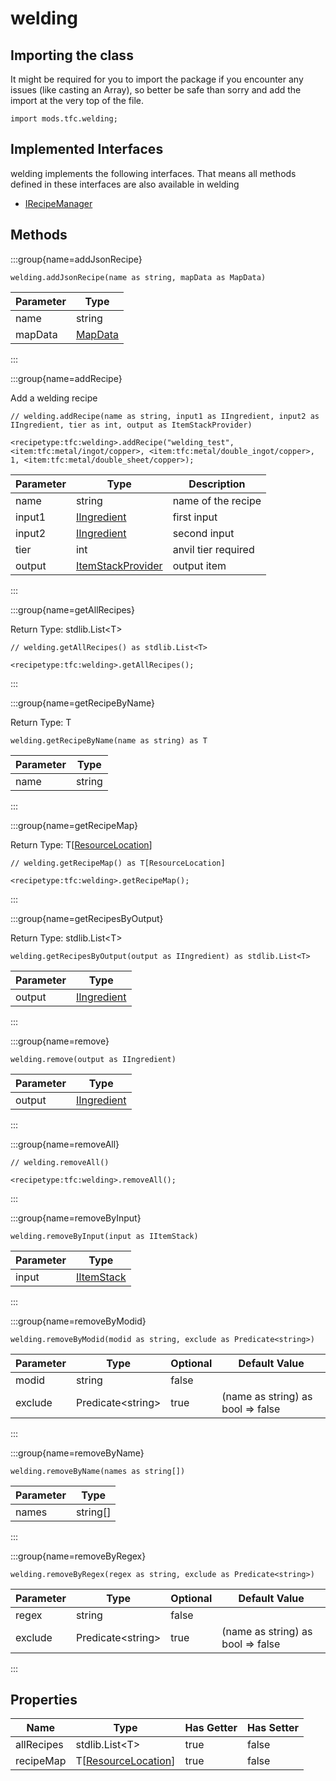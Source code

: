 # welding

## Importing the class

It might be required for you to import the package if you encounter any issues (like casting an Array), so better be safe than sorry and add the import at the very top of the file.
```zenscript
import mods.tfc.welding;
```


## Implemented Interfaces
welding implements the following interfaces. That means all methods defined in these interfaces are also available in welding

- [IRecipeManager](/vanilla/api/recipe/manager/IRecipeManager)

## Methods

:::group{name=addJsonRecipe}

```zenscript
welding.addJsonRecipe(name as string, mapData as MapData)
```

| Parameter |                 Type                 |
|-----------|--------------------------------------|
| name      | string                               |
| mapData   | [MapData](/vanilla/api/data/MapData) |


:::

:::group{name=addRecipe}

Add a welding recipe

```zenscript
// welding.addRecipe(name as string, input1 as IIngredient, input2 as IIngredient, tier as int, output as ItemStackProvider)

<recipetype:tfc:welding>.addRecipe("welding_test", <item:tfc:metal/ingot/copper>, <item:tfc:metal/double_ingot/copper>, 1, <item:tfc:metal/double_sheet/copper>);
```

| Parameter |                            Type                             |     Description     |
|-----------|-------------------------------------------------------------|---------------------|
| name      | string                                                      | name of the recipe  |
| input1    | [IIngredient](/vanilla/api/ingredient/IIngredient)          | first input         |
| input2    | [IIngredient](/vanilla/api/ingredient/IIngredient)          | second input        |
| tier      | int                                                         | anvil tier required |
| output    | [ItemStackProvider](/mods/TFCTweaker/Api/ItemStackProvider) | output item         |


:::

:::group{name=getAllRecipes}

Return Type: stdlib.List&lt;T&gt;

```zenscript
// welding.getAllRecipes() as stdlib.List<T>

<recipetype:tfc:welding>.getAllRecipes();
```

:::

:::group{name=getRecipeByName}

Return Type: T

```zenscript
welding.getRecipeByName(name as string) as T
```

| Parameter |  Type  |
|-----------|--------|
| name      | string |


:::

:::group{name=getRecipeMap}

Return Type: T[[ResourceLocation](/vanilla/api/resource/ResourceLocation)]

```zenscript
// welding.getRecipeMap() as T[ResourceLocation]

<recipetype:tfc:welding>.getRecipeMap();
```

:::

:::group{name=getRecipesByOutput}

Return Type: stdlib.List&lt;T&gt;

```zenscript
welding.getRecipesByOutput(output as IIngredient) as stdlib.List<T>
```

| Parameter |                        Type                        |
|-----------|----------------------------------------------------|
| output    | [IIngredient](/vanilla/api/ingredient/IIngredient) |


:::

:::group{name=remove}

```zenscript
welding.remove(output as IIngredient)
```

| Parameter |                        Type                        |
|-----------|----------------------------------------------------|
| output    | [IIngredient](/vanilla/api/ingredient/IIngredient) |


:::

:::group{name=removeAll}

```zenscript
// welding.removeAll()

<recipetype:tfc:welding>.removeAll();
```

:::

:::group{name=removeByInput}

```zenscript
welding.removeByInput(input as IItemStack)
```

| Parameter |                    Type                    |
|-----------|--------------------------------------------|
| input     | [IItemStack](/vanilla/api/item/IItemStack) |


:::

:::group{name=removeByModid}

```zenscript
welding.removeByModid(modid as string, exclude as Predicate<string>)
```

| Parameter |          Type           | Optional |           Default Value           |
|-----------|-------------------------|----------|-----------------------------------|
| modid     | string                  | false    |                                   |
| exclude   | Predicate&lt;string&gt; | true     | (name as string) as bool => false |


:::

:::group{name=removeByName}

```zenscript
welding.removeByName(names as string[])
```

| Parameter |   Type   |
|-----------|----------|
| names     | string[] |


:::

:::group{name=removeByRegex}

```zenscript
welding.removeByRegex(regex as string, exclude as Predicate<string>)
```

| Parameter |          Type           | Optional |           Default Value           |
|-----------|-------------------------|----------|-----------------------------------|
| regex     | string                  | false    |                                   |
| exclude   | Predicate&lt;string&gt; | true     | (name as string) as bool => false |


:::


## Properties

|    Name    |                             Type                              | Has Getter | Has Setter |
|------------|---------------------------------------------------------------|------------|------------|
| allRecipes | stdlib.List&lt;T&gt;                                          | true       | false      |
| recipeMap  | T[[ResourceLocation](/vanilla/api/resource/ResourceLocation)] | true       | false      |


